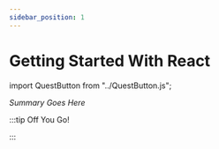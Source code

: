 ```yaml
---
sidebar_position: 1
---
```


# Getting Started With React
import QuestButton from "../QuestButton.js";

_Summary Goes Here_

:::tip Off You Go!

<QuestButton text="Quest" />

:::

